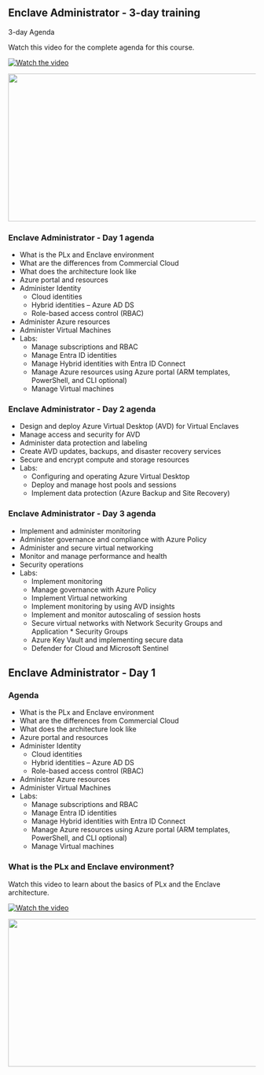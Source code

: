 
## Enclave Administrator - 3-day training

3-day Agenda

Watch this video for the complete agenda for this course.

[![Watch the video](https://img.youtube.com/vi/<VIDEO_ID>/hqdefault.jpg)](https://www.youtube.com/embed/<VIDEO_ID>)

[<img src="https://img.youtube.com/vi/<VIDEO_ID>/hqdefault.jpg" width="600" height="300"
/>](https://www.youtube.com/embed/<VIDEO_ID>)


### Enclave Administrator - Day 1 agenda

* What is the PLx and Enclave environment
* What are the differences from Commercial Cloud
* What does the architecture look like
* Azure portal and resources
* Administer Identity
	* Cloud identities
	* Hybrid identities – Azure AD DS
	* Role-based access control (RBAC)
* Administer Azure resources
* Administer Virtual Machines
* Labs:
    * Manage subscriptions and RBAC
	* Manage Entra ID identities
	* Manage Hybrid identities with Entra ID Connect
	* Manage Azure resources using Azure portal (ARM templates, PowerShell, and CLI optional)
	* Manage Virtual machines
	

### Enclave Administrator - Day 2 agenda

* Design and deploy Azure Virtual Desktop (AVD) for Virtual Enclaves
* Manage access and security for AVD
* Administer data protection and labeling
* Create AVD updates, backups, and disaster recovery services
* Secure and encrypt compute and storage resources
* Labs:
    * Configuring and operating Azure Virtual Desktop
    * Deploy and manage host pools and sessions
    * Implement data protection (Azure Backup and Site Recovery)


### Enclave Administrator - Day 3 agenda

* Implement and administer monitoring
* Administer governance and compliance with Azure Policy
* Administer and secure virtual networking
* Monitor and manage performance and health
* Security operations
* Labs:
    * Implement monitoring
    * Manage governance with Azure Policy
    * Implement Virtual networking
    * Implement monitoring by using AVD insights
    * Implement and monitor autoscaling of session hosts
    * Secure virtual networks with Network Security Groups and Application * Security Groups
    * Azure Key Vault and implementing secure data
    * Defender for Cloud and Microsoft Sentinel


## Enclave Administrator - Day 1

### Agenda
* What is the PLx and Enclave environment
* What are the differences from Commercial Cloud
* What does the architecture look like
* Azure portal and resources
* Administer Identity
	* Cloud identities
	* Hybrid identities – Azure AD DS
	* Role-based access control (RBAC)
* Administer Azure resources
* Administer Virtual Machines
* Labs:
    * Manage subscriptions and RBAC
	* Manage Entra ID identities
	* Manage Hybrid identities with Entra ID Connect
	* Manage Azure resources using Azure portal (ARM templates, PowerShell, and CLI optional)
	* Manage Virtual machines

### What is the PLx and Enclave environment?

Watch this video to learn about the basics of PLx and the Enclave architecture.

[![Watch the video](https://img.youtube.com/vi/<VIDEO_ID>/hqdefault.jpg)](https://www.youtube.com/embed/<VIDEO_ID>)

[<img src="https://img.youtube.com/vi/<VIDEO_ID>/hqdefault.jpg" width="600" height="300"
/>](https://www.youtube.com/embed/<VIDEO_ID>)

